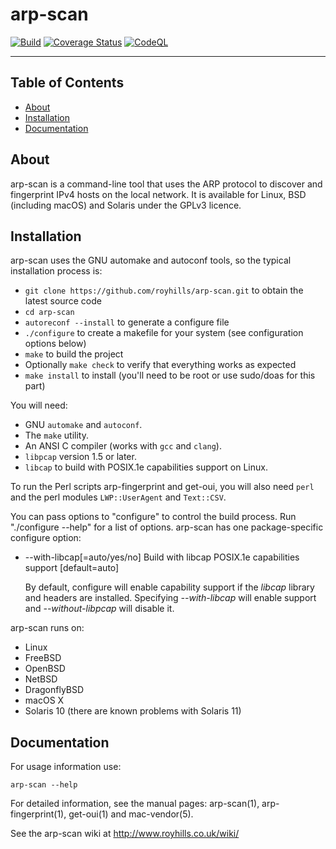 # arp-scan

[![Build](https://github.com/royhills/arp-scan/actions/workflows/c-cpp.yml/badge.svg)](https://github.com/royhills/arp-scan/actions/workflows/c-cpp.yml)
[![Coverage Status](https://coveralls.io/repos/github/royhills/arp-scan/badge.svg?branch=master)](https://coveralls.io/github/royhills/arp-scan?branch=master)
[![CodeQL](https://github.com/royhills/arp-scan/actions/workflows/codeql.yml/badge.svg)](https://github.com/royhills/arp-scan/actions/workflows/codeql.yml)

---

## Table of Contents
- [About](#about)
- [Installation](#installation)
- [Documentation](#documentation)

About
-----

arp-scan is a command-line tool that uses the ARP protocol to discover and fingerprint IPv4 hosts on the local network. It is available for Linux, BSD (including macOS) and Solaris under the GPLv3 licence.

Installation
------------

arp-scan uses the GNU automake and autoconf tools, so the typical installation process is:

- ```git clone https://github.com/royhills/arp-scan.git``` to obtain the latest source code
- ```cd arp-scan```
- ```autoreconf --install``` to generate a configure file
- ```./configure``` to create a makefile for your system (see configuration options below)
- ```make``` to build the project
- Optionally ```make check``` to verify that everything works as expected
- ```make install``` to install (you'll need to be root or use sudo/doas for this part)

You will need:

- GNU `automake` and `autoconf`.
- The `make` utility.
- An ANSI C compiler (works with `gcc` and `clang`).
- `libpcap` version 1.5 or later.
- `libcap` to build with POSIX.1e capabilities support on Linux.

To run the Perl scripts arp-fingerprint and get-oui, you will also need `perl` and the perl modules `LWP::UserAgent` and `Text::CSV`.

You can pass options to "configure" to control the build process. Run "./configure --help" for a list of options. arp-scan has one package-specific configure option:

- --with-libcap[=auto/yes/no] Build with libcap POSIX.1e capabilities support [default=auto]

    By default, configure will enable capability support if the *libcap* library and headers are installed. Specifying *--with-libcap* will enable support and *--without-libpcap* will disable it.

arp-scan runs on:

 - Linux
 - FreeBSD
 - OpenBSD
 - NetBSD
 - DragonflyBSD
 - macOS X
 - Solaris 10 (there are known problems with Solaris 11)

Documentation
-------------

For usage information use:

```arp-scan --help```

For detailed information, see the manual pages: arp-scan(1), arp-fingerprint(1), get-oui(1) and mac-vendor(5).

See the arp-scan wiki at http://www.royhills.co.uk/wiki/
